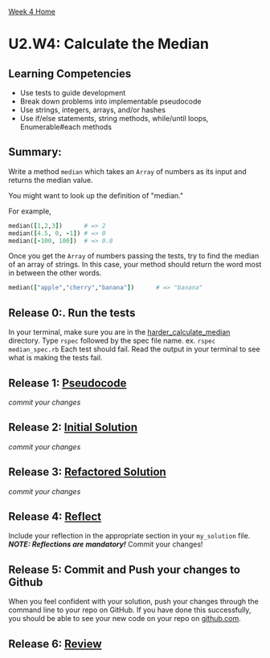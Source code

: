 [Week 4 Home](../../)

# U2.W4: Calculate the Median


## Learning Competencies
- Use tests to guide development
- Break down problems into implementable pseudocode 
- Use strings, integers, arrays, and/or hashes
- Use if/else statements, string methods, while/until loops, Enumerable#each methods


## Summary:

Write a method `median` which takes an `Array` of numbers as its input and returns the median value.

You might want to look up the definition of "median."

For example,

```ruby
median([1,2,3])      # => 2
median([4.5, 0, -1]) # => 0
median([-100, 100])  # => 0.0
```

Once you get the `Array` of numbers passing the tests, try to find the median of an array of strings. 
In this case, your method should return the word most in between the other words. 

```ruby
median(["apple","cherry","banana"])      # => "banana"
```

## Release 0:. Run the tests
In your terminal, make sure you are in the [harder_calculate_median](./) directory. Type `rspec` followed by the spec file name. ex. `rspec median_spec.rb`
Each test should fail. Read the output in your terminal to see what is making the tests fail.

## Release 1: [Pseudocode](https://github.com/Devbootcamp/phase-0-handbook/blob/master/coding-references/pseudocode.md) 
*commit your changes*

## Release 2: [Initial Solution](https://github.com/Devbootcamp/phase-0-handbook/blob/master/coding-references/initial-solution.md) 
*commit your changes*

## Release 3: [Refactored Solution](https://github.com/Devbootcamp/phase-0-handbook/blob/master/coding-references/refactoring.md) 
*commit your changes*

## Release 4:  [Reflect](https://github.com/Devbootcamp/phase-0-handbook/blob/master/coding-references/reflection-guidelines.md) 
Include your reflection in the appropriate section in your `my_solution` file. ***NOTE: Reflections are mandatory!*** Commit your changes!

## Release 5: Commit and Push your changes to Github
When you feel confident with your solution, push your changes through the command line to your repo on GitHub. 
If you have done this successfully, you should be able to see your new code on your repo on [github.com](https://github.com).

## Release 6: [Review](https://github.com/Devbootcamp/phase-0-handbook/blob/master/coding-references/review.md)